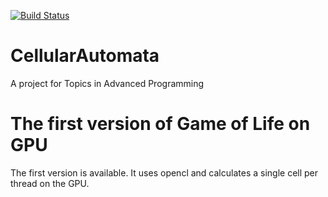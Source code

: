 [![Build Status](https://travis-ci.org/cekefun/CellularAutomata.svg?branch=master)](https://travis-ci.org/cekefun/CellularAutomata)

# CellularAutomata
A project for Topics in Advanced Programming

# The first version of Game of Life on GPU
The first version is available. It uses opencl and calculates a single cell per thread on the GPU.